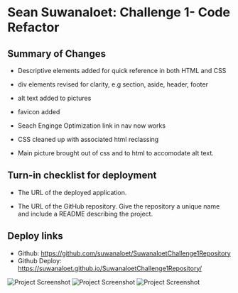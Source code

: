 # Sean Suwanaloet: Challenge 1- Code Refactor 

## Summary of Changes

* Descriptive elements added for quick reference in both HTML and CSS

* div elements revised for clarity, e.g section, aside, header, footer

* alt text added to pictures

* favicon added

* Seach Enginge Optimization link in nav now works

* CSS cleaned up with associated html reclassing

* Main picture brought out of css and to html to accomodate alt text. 


## Turn-in checklist for deployment

* The URL of the deployed application.

* The URL of the GitHub repository. Give the repository a unique name and include a README describing the project.



## Deploy links
* Github: https://github.com/suwanaloet/SuwanaloetChallenge1Repository
* Github Deploy: https://suwanaloet.github.io/SuwanaloetChallenge1Repository/

![Project Screenshot](/snapshot1.jpg?raw=true)
![Project Screenshot](/snapshot2.jpg?raw=true)
![Project Screenshot](/snapshot3.jpg?raw=true)